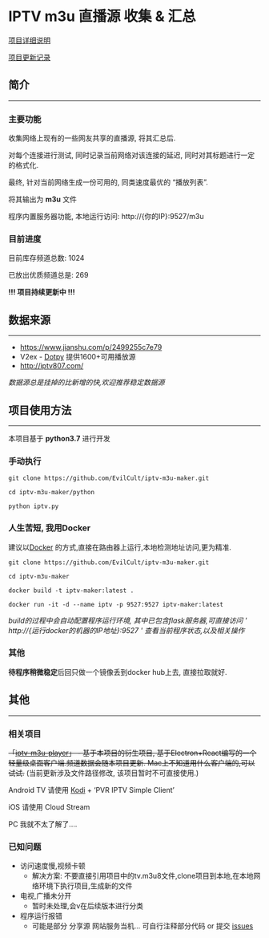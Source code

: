 # IPTV m3u 直播源 收集 & 汇总

 [项目详细说明](https://evilcult.dev/07/19/2019/IPTV-Projects/)

 [项目更新记录](https://evilcult.dev/tags/iptv-m3u-maker/)

## 简介
---
### 主要功能
收集网络上现有的一些网友共享的直播源, 将其汇总后.

对每个连接进行测试, 同时记录当前网络对该连接的延迟, 同时对其标题进行一定的格式化.

最终, 针对当前网络生成一份可用的, 同类速度最优的 “播放列表”.

将其输出为 **m3u** 文件

程序内置服务器功能, 本地运行访问: http://{你的IP}:9527/m3u

### 目前进度

目前库存频道总数: 1024

已放出优质频道总是: 269

**!!! 项目持续更新中 !!!**


## 数据来源
---
- https://www.jianshu.com/p/2499255c7e79
- V2ex - [Dotpy](https://www.v2ex.com/member/Dotpy) 提供1600+可用播放源
- http://iptv807.com/

*数据源总是挂掉的比新增的快,欢迎推荐稳定数据源*


## 项目使用方法
---
本项目基于 **python3.7** 进行开发

### 手动执行
```
git clone https://github.com/EvilCult/iptv-m3u-maker.git

cd iptv-m3u-maker/python

python iptv.py
```
### 人生苦短, 我用Docker 

建议以[Docker](https://www.docker.com/) 的方式,直接在路由器上运行,本地检测地址访问,更为精准.

```
git clone https://github.com/EvilCult/iptv-m3u-maker.git

cd iptv-m3u-maker

docker build -t iptv-maker:latest .

docker run -it -d --name iptv -p 9527:9527 iptv-maker:latest
```
*build的过程中会自动配置程序运行环境, 其中已包含flask服务器,可直接访问 ' http://{运行docker的机器的IP地址}:9527 ' 查看当前程序状态,以及相关操作*

### 其他

**待程序稍微稳定**后回只做一个镜像丢到docker hub上去, 直接拉取就好.

## 其他
---
### 相关项目
~~「[iptv-m3u-player](https://github.com/EvilCult/iptv-m3u-player)」 - 基于本项目的衍生项目, 基于Electron+React编写的一个轻量级桌面客户端.频道数据会随本项目更新. Mac上不知道用什么客户端的,可以试试.~~ (当前更新涉及文件路径修改, 该项目暂时不可直接使用.)

Android TV 请使用 [Kodi](https://kodi.tv/ ) + ‘PVR IPTV Simple Client’

iOS 请使用 Cloud Stream

PC 我就不太了解了....

### 已知问题
- 访问速度慢,视频卡顿
  - 解决方案: 不要直接引用项目中的tv.m3u8文件,clone项目到本地,在本地网络环境下执行项目,生成新的文件
- 电视,广播未分开
  - 暂时未处理,会v在后续版本进行分类
- 程序运行报错 
  - 可能是部分 分享源 网站服务当机... 可自行注释部分代码 or 提交 [issues](https://github.com/EvilCult/iptv-m3u-maker/issues)



  
